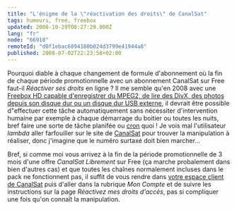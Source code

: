 ```yaml
---
title: "L'énigme de la \"réactivation des droits\" de CanalSat"
tags: humeurs, free, freebox
updated: 2008-10-29T08:27:29.000Z
lang: "fr"
node: "66918"
remoteId: "d0f1ebac6894180b024d3799e41944a8"
published: 2008-07-02T22:23:58+02:00
---
```


Pourquoi diable à chaque changement de formule d'abonnement où la fin de chaque période promotionnelle avec un abonnement CanalSat sur Free faut-il *Réactiver ses droits* en ligne ? Il me semble qu'en 2008 avec une [Freebox HD capable d'enregistrer du MPEG2, de lire des DivX, des photos depuis son disque dur ou un disque dur USB externe](http://www.free.fr/adsl/pages/television/services-de-television.html), il devrait être possible d&quot;effectuer cette tâche automatiquement sans nécessiter d'intervention humaine par exemple à chaque démarrage du boitier ou toutes les nuits, bref faire une sorte de tâche planifée ou [cron](http://pwet.fr/man/linux/administration_systeme/cron) quoi ! Je vois mal l'utilisateur *lambda* aller farfouiller sur le site de [CanalSat](http://www.canalsat.fr/) pour trouver la manipulation à réaliser, donc j'imagine que le numéro surtaxé doit bien marcher...


Bref, si comme moi vous arrivez à la fin de la période promotionnelle de 3 mois d'une offre *CanalSat Librement* sur Free (ça marche probalement dans bien d'autres cas) et que toutes les chaînes normalement incluses dans le pack ne fonctionnent pas, il suffit de vous rendre dans [votre espace client de CanalSat](http://espaceclient.canalsatellite.canal-plus.com/pid195.htm&amp;omnPageFrom=195&amp;omnZone=navigation_transversale) puis d'aller dans la rubrique *Mon Compte* et de suivre les instructions sur la page *Réactivez mes droits d'accès*, pas si compliquer une fois qu'on connaît la manipulation.

